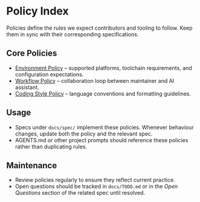 # Policy Index

Policies define the rules we expect contributors and tooling to follow. Keep them in sync with their corresponding specifications.

## Core Policies

- [Environment Policy](Environment.md) – supported platforms, toolchain requirements, and configuration expectations.
- [Workflow Policy](Workflow.md) – collaboration loop between maintainer and AI assistant.
- [Coding Style Policy](CodingStyle.md) – language conventions and formatting guidelines.

## Usage

- Specs under `docs/spec/` implement these policies. Whenever behaviour changes, update both the policy and the relevant spec.
- AGENTS.md or other project prompts should reference these policies rather than duplicating rules.

## Maintenance

- Review policies regularly to ensure they reflect current practice.
- Open questions should be tracked in `docs/TODO.md` or in the _Open Questions_ section of the related spec until resolved.
